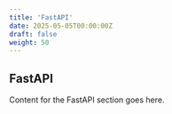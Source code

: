```yaml
---
title: 'FastAPI'
date: 2025-05-05T00:00:00Z
draft: false
weight: 50
---
```


## FastAPI

Content for the FastAPI section goes here.
